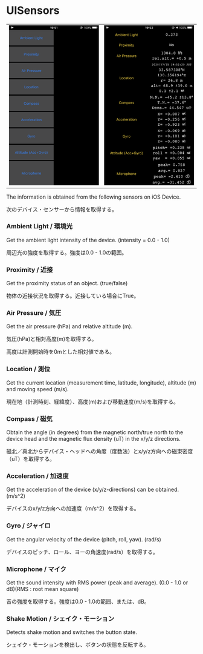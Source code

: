 # UISensors

| | |
|:-------------------------:|:-------------------------:|
|<img src=https://github.com/63rabbits/UISensors/blob/main/Sensors-0001.png width="300">|<img src=https://github.com/63rabbits/UISensors/blob/main/Sensors-0002.png width="300">|

The information is obtained from the following sensors on iOS Device.

次のデバイス・センサーから情報を取得する。

### Ambient Light / 環境光

Get the ambient light intensity of the device. (intensity = 0.0 - 1.0)

周辺光の強度を取得する。強度は0.0 - 1.0の範囲。

### Proximity / 近接

Get the proximity status of an object. (true/false)

物体の近接状況を取得する。近接している場合にTrue。

### Air Pressure / 気圧

Get the air pressure (hPa) and relative altitude (m).

気圧(hPa)と相対高度(m)を取得する。

高度は計測開始時を0mとした相対値である。

### Location / 測位

Get the current location (measurement time, latitude, longitude), altitude (m) and moving speed (m/s).

現在地（計測時刻、経緯度）、高度(m)および移動速度(m/s)を取得する。

### Compass / 磁気

Obtain the angle (in degrees) from the magnetic north/true north to the device head and the magnetic flux density (uT) in the x/y/z directions.

磁北／真北からデバイス・ヘッドへの角度（度数法）とx/y/z方向への磁束密度（uT）を取得する。

### Acceleration / 加速度

Get the acceleration of the device (x/y/z-directions) can be obtained. (m/s^2)

デバイスのx/y/z方向への加速度（m/s^2）を取得する。

### Gyro / ジャイロ

Get the angular velocity of the device (pitch, roll, yaw). (rad/s)

デバイスのピッチ、ロール、ヨーの角速度(rad/s）を取得する。

### Microphone / マイク

Get the sound intensity with RMS power (peak and average). (0.0 - 1.0 or dB)(RMS : root mean square)

音の強度を取得する。強度は0.0 - 1.0の範囲、または、dB。

### Shake Motion / シェイク・モーション

Detects shake motion and switches the button state.

シェイク・モーションを検出し、ボタンの状態を反転する。

